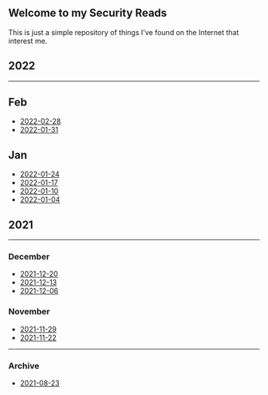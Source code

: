 ## Welcome to my Security Reads

This is just a simple repository of things I've found on the Internet that
interest me.


## 2022
----

## Feb

 * [2022-02-28](2022-02-28.md)
 * [2022-01-31](2022-01-31.md)


## Jan

 * [2022-01-24](2022-01-24.md)
 * [2022-01-17](2022-01-17.md)
 * [2022-01-10](2022-01-10.md)
 * [2022-01-04](2022-01-04.md)



## 2021
----

### December

 * [2021-12-20](2021-12-20.md)
 * [2021-12-13](2021-12-13.md)
 * [2021-12-06](2021-12-06.md)

### November

 * [2021-11-29](2021-11-29.md)
 * [2021-11-22](2021-11-22.md)



----
### Archive

 * [2021-08-23](2021-08-23.md)
